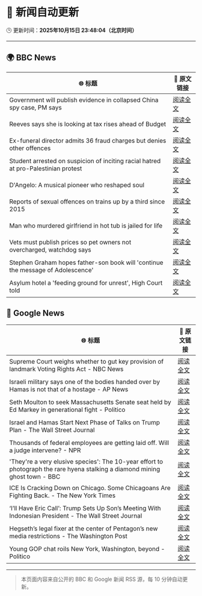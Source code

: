 # 🧠 新闻自动更新

🕒 更新时间：**2025年10月15日 23:48:04（北京时间）**

---

## 🌍 BBC News

| 🌐 标题 | 🔗 原文链接 |
|--------|-------------|
| Government will publish evidence in collapsed China spy case, PM says | [阅读全文](https://www.bbc.com/news/articles/cql9v6x4wpzo?at_medium=RSS&at_campaign=rss) |
| Reeves says she is looking at tax rises ahead of Budget | [阅读全文](https://www.bbc.com/news/articles/c2drpzxpkp3o?at_medium=RSS&at_campaign=rss) |
| Ex-funeral director admits 36 fraud charges but denies other offences | [阅读全文](https://www.bbc.com/news/articles/cwyplw17897o?at_medium=RSS&at_campaign=rss) |
| Student arrested on suspicion of inciting racial hatred at pro-Palestinian protest | [阅读全文](https://www.bbc.com/news/articles/ce8gdelw79po?at_medium=RSS&at_campaign=rss) |
| D'Angelo: A musical pioneer who reshaped soul | [阅读全文](https://www.bbc.com/news/articles/c62e5e3j75vo?at_medium=RSS&at_campaign=rss) |
| Reports of sexual offences on trains up by a third since 2015 | [阅读全文](https://www.bbc.com/news/articles/c39r2zp1dw7o?at_medium=RSS&at_campaign=rss) |
| Man who murdered girlfriend in hot tub is jailed for life | [阅读全文](https://www.bbc.com/news/articles/cvgvx134d86o?at_medium=RSS&at_campaign=rss) |
| Vets must publish prices so pet owners not overcharged, watchdog says | [阅读全文](https://www.bbc.com/news/articles/c201r14z6r3o?at_medium=RSS&at_campaign=rss) |
| Stephen Graham hopes father-son book will 'continue the message of Adolescence' | [阅读全文](https://www.bbc.com/news/articles/cn40yyl8nvyo?at_medium=RSS&at_campaign=rss) |
| Asylum hotel a 'feeding ground for unrest', High Court told | [阅读全文](https://www.bbc.com/news/articles/cy8v9jzn5zgo?at_medium=RSS&at_campaign=rss) |

## 📰 Google News

| 🌐 标题 | 🔗 原文链接 |
|--------|-------------|
| Supreme Court weighs whether to gut key provision of landmark Voting Rights Act - NBC News | [阅读全文](https://news.google.com/rss/articles/CBMivwFBVV95cUxOclUyNFJDRFMyT292MHEwQkhiQzJNd1owTnZIUlRyNnRMbjZ5em0zMUNyZmF1a3F4ekdqVTctVFB4NWFhcC1BVXhNVWx4QlU0ekhGVnoyTGVESjBRcjBOMU5rUGhyZmhOMnFfbVZkRGNTNFRCNVBSYnZ2MW1MdXBWMUpNcjRCY2Z4ekE2UTVvX01EZ3lFQlZTdjhTWG5PVEZhQklMcVZXanhXWExMdFF6cVc4N1AxMERJWFRiaUlWWdIBVkFVX3lxTE5KRmk0N2wyNWFwa3JCQTN4VjRCNWI4UW9mM1NlamM0dnpjM1lORVpWeXJvZDB5V2stTE9wRXVMN1A3N3ZHRGVscVZfSEhFdm1LUVMzeHR3?oc=5) |
| Israeli military says one of the bodies handed over by Hamas is not that of a hostage - AP News | [阅读全文](https://news.google.com/rss/articles/CBMiqwFBVV95cUxOTlA3YkE1ekF6cnE4a04tMGJta0pyeFNjQkttd0FoakRwZnJYcy1QVWVpTEI3cWplRmowbWVyU0RGQk9YejhSR3cxN3pJazVqUERmMDRLdm9ZS2Fhc00zU3lQbzhGM2Q3OWc3MGNwQVpSYWxJdkJsOXdXbjY0dEU0blRDVTAtRVZHeVoyWlZ5OXMtTXpZUVM1ckhPZURvUWpZeXpPck5uSnB1OGM?oc=5) |
| Seth Moulton to seek Massachusetts Senate seat held by Ed Markey in generational fight - Politico | [阅读全文](https://news.google.com/rss/articles/CBMihgFBVV95cUxOYXA3VFRBVzBVRm8tQ3FsZjhfNlBzUHNuU0htdVp1MW5QQS1LMUJOdmtBblVoSzF6enNNa3FVNTNFdDRIaGpxY0x1NlhXekdla2ZMNWRESlNYYUtUWHE0ZE5DdHh0WVJIS3g0M0JITExGUGhlc3BTZVZtVDdXejhQdDlPT2czZw?oc=5) |
| Israel and Hamas Start Next Phase of Talks on Trump Plan - The Wall Street Journal | [阅读全文](https://news.google.com/rss/articles/CBMipgFBVV95cUxPcWpNZndSdzdFV2pfdWg2T0paQmVOSjhRek9FVk5FM0tReXViMUZLZXhqeFlRN0NmamUxalBiakJkVmFxelZnTzdlYlJfTnZWdlV2UklFaTdxa211S2Y5ZDhiSEVGRldPTjQyZkVva2pmVFQ4N3ZlZjl1WUs4a2tXZGFsbUxZTnZEOElxWnZUQUNkVHVDZndsTnhIbzMzby1tY1R3Z1pB?oc=5) |
| Thousands of federal employees are getting laid off. Will a judge intervene? - NPR | [阅读全文](https://news.google.com/rss/articles/CBMimwFBVV95cUxORmtCRUVWdnk2LXhXNWM3WFpWSTM4UGRmR1VmUlY2aGJBT1ZkdHNFY2JiMDMtanlHb2dPUWZIcWFTT1M5bENxUF9reGN3UjA2eTNvODZFc3VwWkd3ak5pblhtTmRSdEpCcExrTENlZUluNWVLSUI2R3NxY0laa1d2REpkYTVRX2o0cG5Rc21VLXVTdlB2NGZnTkJ4Yw?oc=5) |
| 'They're a very elusive species': The 10-year effort to photograph the rare hyena stalking a diamond mining ghost town - BBC | [阅读全文](https://news.google.com/rss/articles/CBMimwFBVV95cUxPcUo5X0RDLVk1ZTl3Ql8yVTJ1dFNOLUFOYTNmSGVtSUlBYTcwbVgyb1ZkVUVONlZmcDNjS0tXYXN0NjV2b0FTemRJTzh5MUR4SnNFNHJ3MDNfRmxMNnBXYklKVU1PcExOX0d4RDJKZFAxZVpKU2pqRHVIc29BNXFuTjhfaC1WX2ZEWGpLd3hjcDRtM0RIQmJsLTl0SQ?oc=5) |
| ICE Is Cracking Down on Chicago. Some Chicagoans Are Fighting Back. - The New York Times | [阅读全文](https://news.google.com/rss/articles/CBMibEFVX3lxTE9oZWxwUENLMnEyeWJDS3c5TEl4Wml1NmxNLWJDYWJfVGtiaDN3RWlpNGgwdzFTM19MQ0IwTGVlRk55c1Q3d3ltZkhzODc1Q0g1V3NuX3RxSGNsRFNGaGFVZTRvdG9ib01sS0Jmaw?oc=5) |
| ‘I’ll Have Eric Call’: Trump Sets Up Son’s Meeting With Indonesian President - The Wall Street Journal | [阅读全文](https://news.google.com/rss/articles/CBMirAFBVV95cUxNb0NvR0FySFhkcXVqbTdWVDE3TGZJdWNneVZWcjZnbXhVVnBQNzJKd1lOQi14YWNrOFBEUV9ac216ZHhVb3hzX0lXRVBXVFVHNHNLVzd2MjBYQURFckIwMkFZRWVEVjREd2dHc1dya29TSlBzNXh6T2Fab2d1Ukt0ODR4WWozbVdrYWttbTNrLXNYSldNbTkxMzhnVnhLWEJmSHJtaDF1UTZmejRO?oc=5) |
| Hegseth’s legal fixer at the center of Pentagon’s new media restrictions - The Washington Post | [阅读全文](https://news.google.com/rss/articles/CBMiowFBVV95cUxONWN5TGI0clBEZTFVd0FlTWFGZFU1TEltZThQd2piLW5qSWc3RFVyX3F0UHRBM3gzaUFsaTYtV0F5WWVKSktRall2SFg2LUZkVk5nV0ZYTHNEeDJXMGdDanl4MjZ5WTVlTVVka0Q5MEpIZHhSc09lX3RneDJXSDhKamFnbVVpa2t1bmh0UlZuaEJHZjljbmVaQTJOOFUtX0Jjbmxz?oc=5) |
| Young GOP chat roils New York, Washington, beyond - Politico | [阅读全文](https://news.google.com/rss/articles/CBMivwFBVV95cUxPNGdyNjZ1aG5fTEJHZGxGdUFiNlZDcHlfTjNiaVd4UWVHVW9OaEdXNnlvSWxuNVZUaHFLdHQzVHNQMzNJZTJGR0poc3U4c3pWYVp0ZGlXbEtPXzVyaTBvaExoOU50S2ppSXU5MFhfQm5CaE1RM3lrc3hHaTlMaTM1ZnJDYS1yMWd4SFhRaG8wUjBibmdobk5qd0NteXo3NTZPTGgyWHZiMDhDNnViSXhHRHJOZi0zYnJILV9ERVNEZw?oc=5) |

---
> 本页面内容来自公开的 BBC 和 Google 新闻 RSS 源，每 10 分钟自动更新。